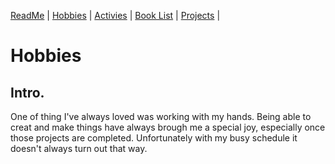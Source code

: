 [ReadMe](README.md) |
[Hobbies](Hobbies.md) |
[Activies](Activies.md) |
[Book List](BookList.md) |
[Projects](Projects.md) |

# **Hobbies**

## Intro.

One of thing I've always loved was working with my hands. Being able to creat and make things have always brough me a special joy, especially once those projects are completed.  Unfortunately with my busy schedule it doesn't always turn out that way.

